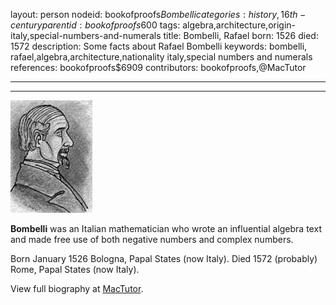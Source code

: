 layout: person
nodeid: bookofproofs$Bombelli
categories: history,16th-century
parentid: bookofproofs$600
tags: algebra,architecture,origin-italy,special-numbers-and-numerals
title: Bombelli, Rafael
born: 1526
died: 1572
description: Some facts about Rafael Bombelli
keywords: bombelli, rafael,algebra,architecture,nationality italy,special numbers and numerals
references: bookofproofs$6909
contributors: bookofproofs,@MacTutor

---


---

![Bombelli.jpg](https://github.com/bookofproofs/bookofproofs.github.io/blob/main/_sources/_assets/images/portraits/Bombelli.jpg?raw=true)

**Bombelli** was an Italian mathematician who wrote an influential algebra text and made free use of both negative numbers and complex numbers.

Born January 1526 Bologna, Papal States (now Italy). Died 1572 (probably) Rome, Papal States (now Italy).


View full biography at [MacTutor](https://mathshistory.st-andrews.ac.uk/Biographies/Bombelli/).